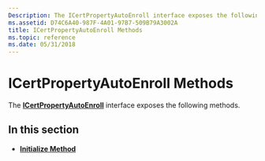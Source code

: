```yaml
---
Description: The ICertPropertyAutoEnroll interface exposes the following methods.
ms.assetid: D74C6A40-987F-4A01-97B7-509B79A3002A
title: ICertPropertyAutoEnroll Methods
ms.topic: reference
ms.date: 05/31/2018
---
```


# ICertPropertyAutoEnroll Methods

The [**ICertPropertyAutoEnroll**](/windows/desktop/api/CertEnroll/nn-certenroll-icertpropertyautoenroll) interface exposes the following methods.

## In this section

-   [**Initialize Method**](/windows/desktop/api/CertEnroll/nf-certenroll-icertpropertyautoenroll-initialize)

 

 



